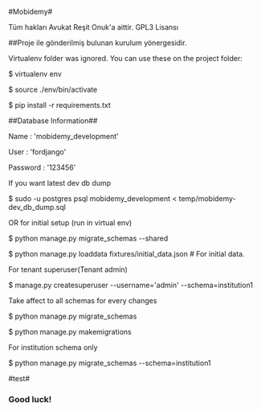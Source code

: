 #Mobidemy#

Tüm hakları Avukat Reşit Onuk'a aittir. 
GPL3 Lisansı

##Proje ile gönderilmiş bulunan kurulum yönergesidir. 

Virtualenv folder was ignored. You can use these on the project folder:

$ virtualenv env

$ source ./env/bin/activate

$ pip install -r requirements.txt

##Database Information##

Name     : 'mobidemy_development'

User     : 'fordjango'

Password : '123456'

If you want latest dev db dump

$ sudo -u postgres psql mobidemy_development < temp/mobidemy-dev_db_dump.sql

OR for initial setup (run in virtual env)

$ python manage.py migrate_schemas --shared

$ python manage.py loaddata fixtures/initial_data.json # For initial data.

For tenant superuser(Tenant admin)

$ manage.py createsuperuser --username='admin' --schema=institution1

Take affect to all schemas for every changes

$ python manage.py migrate_schemas

$ python manage.py makemigrations

For institution schema only

$ python manage.py migrate_schemas --schema=institution1

#test#

### Good luck! ###

